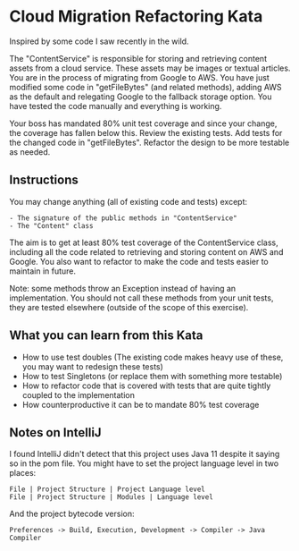 Cloud Migration Refactoring Kata
================================

Inspired by some code I saw recently in the wild.

The "ContentService" is responsible for storing and retrieving content assets from a cloud service. These assets may be images or textual articles. You are in the process of migrating from Google to AWS. You have just modified some code in "getFileBytes" (and related methods), adding AWS as the default and relegating Google to the fallback storage option. You have tested the code manually and everything is working.

Your boss has mandated 80% unit test coverage and since your change, the coverage has fallen below this. Review the existing tests. Add tests for the changed code in "getFileBytes". Refactor the design to be more testable as needed.

Instructions
------------

You may change anything (all of existing code and tests) except:
	
	- The signature of the public methods in "ContentService"
	- The "Content" class

The aim is to get at least 80% test coverage of the ContentService class, including all the code related to retrieving and storing content on AWS and Google. You also want to refactor to make the code and tests easier to maintain in future.

Note: some methods throw an Exception instead of having an implementation. You should not call these methods from your unit tests, they are tested elsewhere (outside of the scope of this exercise).

What you can learn from this Kata
---------------------------------

- How to use test doubles (The existing code makes heavy use of these, you may want to redesign these tests)
- How to test Singletons (or replace them with something more testable)
- How to refactor code that is covered with tests that are quite tightly coupled to the implementation
- How counterproductive it can be to mandate 80% test coverage

Notes on IntelliJ
-----------------

I found IntelliJ didn't detect that this project uses Java 11 despite it saying so in the pom file. You might have to set the project language level in two places:

	File | Project Structure | Project Language level
	File | Project Structure | Modules | Language level

And the project bytecode version:

	Preferences -> Build, Execution, Development -> Compiler -> Java Compiler


